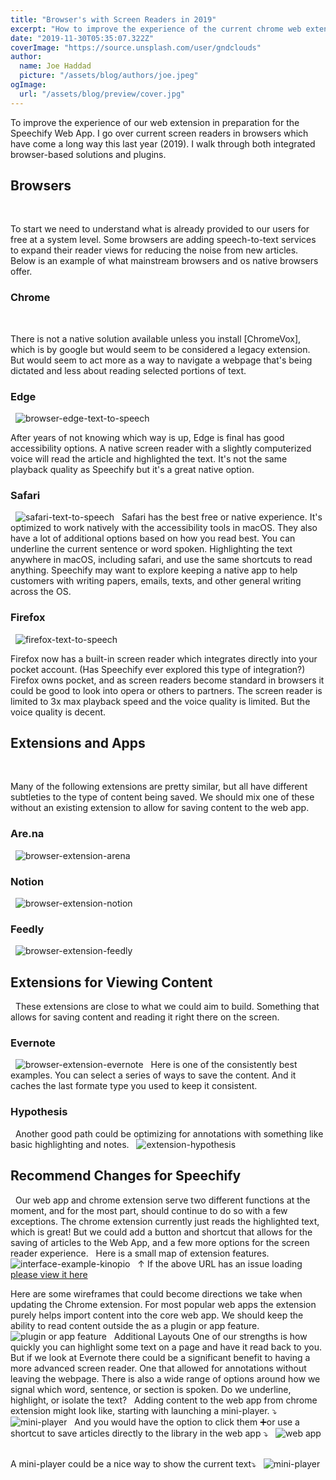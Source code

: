 ```yaml
---
title: "Browser's with Screen Readers in 2019"
excerpt: "How to improve the experience of the current chrome web extension in preparation for the Speechify Web App"
date: "2019-11-30T05:35:07.322Z"
coverImage: "https://source.unsplash.com/user/gndclouds"
author:
  name: Joe Haddad
  picture: "/assets/blog/authors/joe.jpeg"
ogImage:
  url: "/assets/blog/preview/cover.jpg"
---
```


To improve the experience of our web extension in preparation for the Speechify Web App. I go over current screen readers in browsers which have come a long way this last year (2019). I walk through both integrated browser-based solutions and plugins.
&nbsp;

## Browsers

&nbsp;

To start we need to understand what is already provided to our users for free at a system level. Some browsers are adding speech-to-text services to expand their reader views for reducing the noise from new articles. Below is an example of what mainstream browsers and os native browsers offer.
&nbsp;

### Chrome

&nbsp;

There is not a native solution available unless you install [ChromeVox], which is by google but would seem to be considered a legacy extension. But would seem to act more as a way to navigate a webpage that's being dictated and less about reading selected portions of text.
&nbsp;

### Edge

&nbsp;
![browser-edge-text-to-speech](/img/speechify/browser-edge-text-to-speech.jpeg)
&nbsp;

After years of not knowing which way is up, Edge is final has good accessibility options. A native screen reader with a slightly computerized voice will read the article and highlighted the text. It's not the same playback quality as Speechify but it's a great native option.
&nbsp;

### Safari

&nbsp;
![safari-text-to-speech](/img/speechify/browser-safari-text-to-speech.jpeg)
&nbsp;
Safari has the best free or native experience. It's optimized to work natively with the accessibility tools in macOS. They also have a lot of additional options based on how you read best. You can underline the current sentence or word spoken. Highlighting the text anywhere in macOS, including safari, and use the same shortcuts to read anything. Speechify may want to explore keeping a native app to help customers with writing papers, emails, texts, and other general writing across the OS.
&nbsp;

### Firefox

&nbsp;
![firefox-text-to-speech](/img/speechify/browser-firefox-text-to-speech.jpeg)
&nbsp;

Firefox now has a built-in screen reader which integrates directly into your pocket account. (Has Speechify ever explored this type of integration?) Firefox owns pocket, and as screen readers become standard in browsers it could be good to look into opera or others to partners. The screen reader is limited to 3x max playback speed and the voice quality is limited. But the voice quality is decent.
&nbsp;

## Extensions and Apps

&nbsp;

Many of the following extensions are pretty similar, but all have different subtleties to the type of content being saved. We should mix one of these without an existing extension to allow for saving content to the web app.
&nbsp;

### Are.na

&nbsp;
![browser-extension-arena](/img/speechify/browser-extension-arena.jpeg)
&nbsp;

### Notion

&nbsp;
![browser-extension-notion](/img/speechify/browser-extension-notion.jpeg)
&nbsp;

### Feedly

&nbsp;
![browser-extension-feedly](/img/speechify/browser-extension-feedly.jpeg)
&nbsp;

## Extensions for Viewing Content

&nbsp;
These extensions are close to what we could aim to build. Something that allows for saving content and reading it right there on the screen.
&nbsp;

### Evernote

&nbsp;
![browser-extension-evernote](/img/speechify/browser-extension-evernote.jpeg)
&nbsp;
Here is one of the consistently best examples. You can select a series of ways to save the content. And it caches the last formate type you used to keep it consistent.
&nbsp;

### Hypothesis

&nbsp;
Another good path could be optimizing for annotations with something like basic highlighting and notes.
&nbsp;
![extension-hypothesis](/img/speechify/browser-extension-hypothesis.jpeg)
&nbsp;

## Recommend Changes for Speechify

&nbsp;
Our web app and chrome extension serve two different functions at the moment, and for the most part, should continue to do so with a few exceptions. The chrome extension currently just reads the highlighted text, which is great! But we could add a button and shortcut that allows for the saving of articles to the Web App, and a few more options for the screen reader experience.
&nbsp;
Here is a small map of extension features.
&nbsp;
![interface-example-kinopio](/img/speechify/interface-example-kinopio.jpeg)
&nbsp;
↑ If the above URL has an issue loading [please view it here](https://kinopio.club/speechify-chrome-extension-OIo4Y-YOuKRafQiDKPfpQ)
&nbsp;

Here are some wireframes that could become directions we take when updating the Chrome extension. For most popular web apps the extension purely helps import content into the core web app. We should keep the ability to read content outside the as a plugin or app feature.
&nbsp;
![plugin or app feature](/img/speechify/69935E8D-4E88-4695-8588-A62D4DD1A5A4.jpeg)
&nbsp;
Additional Layouts
One of our strengths is how quickly you can highlight some text on a page and have it read back to you. But if we look at Evernote there could be a significant benefit to having a more advanced screen reader. One that allowed for annotations without leaving the webpage. There is also a wide range of options around how we signal which word, sentence, or section is spoken. Do we underline, highlight, or isolate the text?
&nbsp;
Adding content to the web app from chrome extension might look like, starting with launching a mini-player. ⤵
&nbsp;
![mini-player](/img/speechify/33378D1D-6C57-417D-B380-64B1611E46EC.jpeg)
&nbsp;
And you would have the option to click them ➕or use a shortcut to save articles directly to the library in the web app ⤵
&nbsp;
![web app](/img/speechify/C74014E1-A877-4161-A309-09119D7337E4.jpeg)
&nbsp;

A mini-player could be a nice way to show the current text⤵
&nbsp;
![mini-player](/img/speechify/394B2A4B-5FBC-453C-9290-2725A8C3F609.jpeg)
